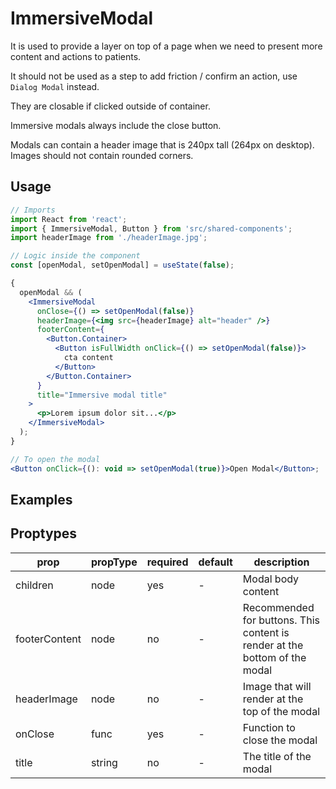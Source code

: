 # ImmersiveModal

It is used to provide a layer on top of a page when we need to present more content and actions to patients.

It should not be used as a step to add friction / confirm an action, use `Dialog Modal` instead.

They are closable if clicked outside of container.

Immersive modals always include the close button.

Modals can contain a header image that is 240px tall (264px on desktop). Images should not contain rounded corners.

## Usage

```jsx
// Imports
import React from 'react';
import { ImmersiveModal, Button } from 'src/shared-components';
import headerImage from './headerImage.jpg';

// Logic inside the component
const [openModal, setOpenModal] = useState(false);

{
  openModal && (
    <ImmersiveModal
      onClose={() => setOpenModal(false)}
      headerImage={<img src={headerImage} alt="header" />}
      footerContent={
        <Button.Container>
          <Button isFullWidth onClick={() => setOpenModal(false)}>
            cta content
          </Button>
        </Button.Container>
      }
      title="Immersive modal title"
    >
      <p>Lorem ipsum dolor sit...</p>
    </ImmersiveModal>
  );
}

// To open the modal
<Button onClick={(): void => setOpenModal(true)}>Open Modal</Button>;
```

## Examples

<!-- STORY -->

## Proptypes

| prop          | propType | required | default | description                                                                |
| ------------- | -------- | -------- | ------- | -------------------------------------------------------------------------- |
| children      | node     | yes      | -       | Modal body content                                                         |
| footerContent | node     | no       | -       | Recommended for buttons. This content is render at the bottom of the modal |
| headerImage   | node     | no       | -       | Image that will render at the top of the modal                             |
| onClose       | func     | yes      | -       | Function to close the modal                                                |
| title         | string   | no       | -       | The title of the modal                                                     |
